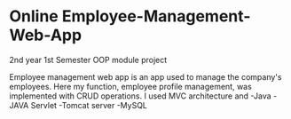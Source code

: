 # Online Employee-Management-Web-App
2nd year 1st Semester OOP module project

Employee management web app is an app used to manage the company's employees. Here my function, employee profile management, was implemented with CRUD operations. I used MVC architecture and 
-Java
-JAVA Servlet 
-Tomcat server
-MySQL
